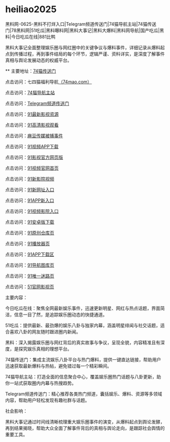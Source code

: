 # heiliao2025
黑料网-0625-黑料不打烊入口|Telegram频道传送门|74猫导航主站|74猫传送门|78黑料网|51吃瓜|黑料曝料网|黑料大事记|黑料大爆料|黑料网导航|国产吃瓜|黑料|今日吃瓜在线|881比鸭

黑料大事记全面整理娱乐圈与网红圈中的关键争议与爆料事件，详细记录从爆料起点到传播过程，再到事件结局的每个环节，逻辑严谨、资料详实，是深度了解事件真相与舆论发展动态的权威平台。

** 主要地址：<a href="https://74mao.com/">74猫传送门</a>

点击访问：七四猫福利导航<a href="https://74mao.com/">（74mao.com）</a>

点击访问：<a href="https://74mao.com/">74猫导航主站</a>

点击访问：<a href="https://74mao.com/">Telegram频道传送门</a>

点击访问：<a href="https://hj-698.pages.dev/">91最新影视资源</a>  

点击访问：<a href="https://hj-699.pages.dev/">91高清影视观看</a>  

点击访问：<a href="https://hj-1000.pages.dev/">麻豆传媒被捕事件</a>  

点击访问：<a href="https://hj-1001.pages.dev/">91视频APP下载</a>  

点击访问：<a href="https://hj-1002.pages.dev/">91影视官方网页版</a>  

点击访问：<a href="https://hj-1003.pages.dev/">91视频官网首页</a>  

点击访问：<a href="https://hj-1004.pages.dev/">91新影院视频</a>  

点击访问：<a href="https://hj-1005.pages.dev/">91新网址入口</a>  

点击访问：<a href="https://hj-1006.pages.dev/">91APP新入口</a>  

点击访问：<a href="https://hj-1007.pages.dev/">91视频影院入口</a>  

点击访问：<a href="https://hj-995.pages.dev/">91安卓版下载</a>  

点击访问：<a href="https://hj-996.pages.dev/">91原创仓库页</a>  

点击访问：<a href="https://hj-997.pages.dev/">91播放器页</a>  

点击访问：<a href="https://hj-998.pages.dev/">91APP下载区</a>  

点击访问：<a href="https://hj-999.pages.dev/">91导航图库页</a>  

点击访问：<a href="https://hj-792.pages.dev/">91唯一迷路页</a>  

点击访问：<a href="https://hj-821.pages.dev/">51官网影视页</a>  

主要内容：

今日吃瓜在线：聚焦全网最新娱乐事件，迅速更新明星、网红与热点话题，界面简洁，信息一目了然，是追踪娱乐圈动态的快捷通道。

51吃瓜：提供最新、最劲爆的娱乐八卦与独家内幕，涵盖明星绯闻与社交话题，适合喜欢八卦的网友随时跟进圈内新闻。

黑料：深入揭露娱乐圈与网红背后的真实故事与争议，呈现全貌，内容精准且有深度，是探究娱乐真相的理想平台。

74猫传送门：集成主流娱乐八卦平台与热门爆料，提供一键直达链接，帮助用户迅速获取最新爆料与热帖，避免错过每一个精彩瞬间。

74猫导航主站：打造全面的信息聚合中心，覆盖娱乐圈热门话题与八卦更新，助你一站式获取圈内内幕与热搜趋势。

Telegram频道传送门：精心推荐各类热门频道，囊括娱乐、爆料、资源等多领域内容，帮助用户轻松发现有趣社群与话题。

社会影响：

黑料大事记通过时间线清晰梳理重大娱乐圈事件的演变，从爆料起点到舆论发酵，再到结果揭晓，帮助大众全面了解事件背后的真相与舆论走向，是跟踪社会舆情的重要工具。

<span style="display:none;">[Canonical link](）</span>
